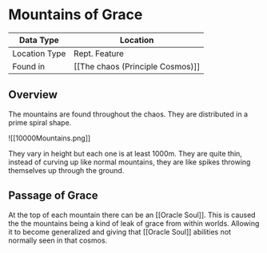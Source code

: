 # Mountains of Grace

| Data Type | Location |
| --- | --- |
| Location Type | Rept. Feature |
| Found in | [[The chaos (Principle Cosmos)]] |

## Overview

The mountains are found throughout the chaos. They are distributed in a prime spiral shape.

![[10000Mountains.png]]

They vary in height but each one is at least 1000m. They are quite thin, instead of curving up like normal mountains, they are like spikes throwing themselves up through the ground.

## Passage of Grace

At the top of each mountain there can be an [[Oracle Soul]]. This is caused the the mountains being a kind of leak of grace from within worlds. Allowing it to become generalized and giving that [[Oracle Soul]] abilities not normally seen in that cosmos.
